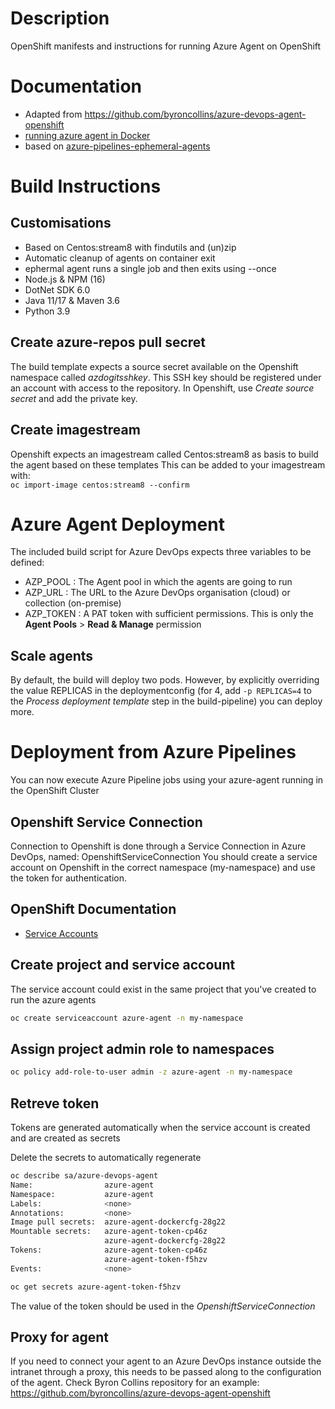 # Description

OpenShift manifests and instructions for running Azure Agent on OpenShift

# Documentation
- Adapted from https://github.com/byroncollins/azure-devops-agent-openshift
- [running azure agent in Docker](https://docs.microsoft.com/en-us/azure/devops/pipelines/agents/docker?view=azure-devops#linux)
- based on [azure-pipelines-ephemeral-agents](https://github.com/microsoft/azure-pipelines-ephemeral-agents)

# Build Instructions

## Customisations

- Based on Centos:stream8 with findutils and (un)zip
- Automatic cleanup of agents on container exit
- ephermal agent runs a single job and then exits using --once
- Node.js & NPM (16)
- DotNet SDK 6.0
- Java 11/17 & Maven 3.6
- Python 3.9

## Create azure-repos pull secret

The build template expects a source secret available on the Openshift namespace called *azdogitsshkey*. This SSH key should be registered under an account with access to the repository. In Openshift, use *Create source secret* and add the private key.

## Create imagestream

Openshift expects an imagestream called Centos:stream8 as basis to build the agent based on these templates
This can be added to your imagestream with:  
```oc import-image centos:stream8 --confirm```

# Azure Agent Deployment

The included build script for Azure DevOps expects three variables to be defined:
* AZP_POOL : The Agent pool in which the agents are going to run
* AZP_URL : The URL to the Azure DevOps organisation (cloud) or collection (on-premise)
* AZP_TOKEN : A PAT token with sufficient permissions. This is only the **Agent Pools** > **Read & Manage** permission

## Scale agents

By default, the build will deploy two pods. However, by explicitly overriding the value REPLICAS in the deploymentconfig (for 4, add ```-p REPLICAS=4``` to the *Process deployment template* step in the build-pipeline) you can deploy more.

# Deployment from Azure Pipelines

You can now execute Azure Pipeline jobs using your azure-agent running in the OpenShift Cluster

## Openshift Service Connection

Connection to Openshift is done through a Service Connection in Azure DevOps, named: OpenshiftServiceConnection
You should create a service account on Openshift in the correct namespace (my-namespace) and use the token for authentication.

## OpenShift Documentation

 - [Service Accounts](https://docs.openshift.com/container-platform/4.7/authentication/understanding-and-creating-service-accounts.html)

## Create project and service account

The service account could exist in the same project that you've created to run the azure agents

```bash
oc create serviceaccount azure-agent -n my-namespace
```

## Assign project admin role to namespaces

```bash
oc policy add-role-to-user admin -z azure-agent -n my-namespace
```

## Retreve token

Tokens are generated automatically when the service account is created and are created as secrets   

Delete the secrets to automatically regenerate

```bash
oc describe sa/azure-devops-agent
Name:                azure-agent
Namespace:           azure-agent
Labels:              <none>
Annotations:         <none>
Image pull secrets:  azure-agent-dockercfg-28g22
Mountable secrets:   azure-agent-token-cp46z
                     azure-agent-dockercfg-28g22
Tokens:              azure-agent-token-cp46z
                     azure-agent-token-f5hzv
Events:              <none>
```

```bash 
oc get secrets azure-agent-token-f5hzv
```

The value of the token should be used in the *OpenshiftServiceConnection*

## Proxy for agent
If you need to connect your agent to an Azure DevOps instance outside the intranet through a proxy, this needs to be passed along to the configuration of the agent. Check Byron Collins repository for an example: https://github.com/byroncollins/azure-devops-agent-openshift
